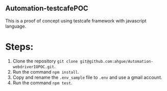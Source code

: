 ## Automation-testcafePOC

This is a proof of concept using testcafe framework with javascript language.

# Steps:
1. Clone the repository `git clone git@github.com:ahgue/Automation-webdriverIOPOC.git`.
2. Run the command `npm install`.
3. Copy and rename the `.env_sample` file to `.env` and use a gmail account.
4. Run the command `npm test`.